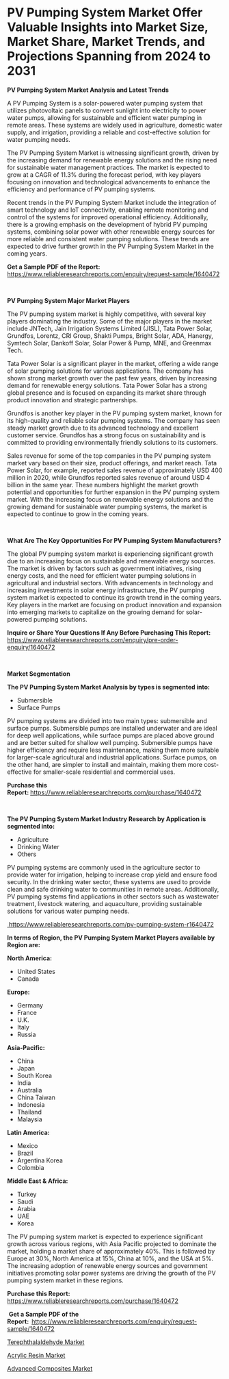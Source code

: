 <p><h1>PV Pumping System Market Offer Valuable Insights into Market Size, Market Share, Market Trends, and Projections Spanning from 2024 to 2031</h1></p><p><strong>PV Pumping System Market Analysis and Latest Trends</strong></p>
<p><p>A PV Pumping System is a solar-powered water pumping system that utilizes photovoltaic panels to convert sunlight into electricity to power water pumps, allowing for sustainable and efficient water pumping in remote areas. These systems are widely used in agriculture, domestic water supply, and irrigation, providing a reliable and cost-effective solution for water pumping needs.</p><p>The PV Pumping System Market is witnessing significant growth, driven by the increasing demand for renewable energy solutions and the rising need for sustainable water management practices. The market is expected to grow at a CAGR of 11.3% during the forecast period, with key players focusing on innovation and technological advancements to enhance the efficiency and performance of PV pumping systems.</p><p>Recent trends in the PV Pumping System Market include the integration of smart technology and IoT connectivity, enabling remote monitoring and control of the systems for improved operational efficiency. Additionally, there is a growing emphasis on the development of hybrid PV pumping systems, combining solar power with other renewable energy sources for more reliable and consistent water pumping solutions. These trends are expected to drive further growth in the PV Pumping System Market in the coming years.</p></p>
<p><strong>Get a Sample PDF of the Report:&nbsp;</strong> <a href="https://www.reliableresearchreports.com/enquiry/request-sample/1640472">https://www.reliableresearchreports.com/enquiry/request-sample/1640472</a></p>
<p>&nbsp;</p>
<p><strong>PV Pumping System Major Market Players</strong></p>
<p><p>The PV pumping system market is highly competitive, with several key players dominating the industry. Some of the major players in the market include JNTech, Jain Irrigation Systems Limited (JISL), Tata Power Solar, Grundfos, Lorentz, CRI Group, Shakti Pumps, Bright Solar, ADA, Hanergy, Symtech Solar, Dankoff Solar, Solar Power & Pump, MNE, and Greenmax Tech.</p><p>Tata Power Solar is a significant player in the market, offering a wide range of solar pumping solutions for various applications. The company has shown strong market growth over the past few years, driven by increasing demand for renewable energy solutions. Tata Power Solar has a strong global presence and is focused on expanding its market share through product innovation and strategic partnerships.</p><p>Grundfos is another key player in the PV pumping system market, known for its high-quality and reliable solar pumping systems. The company has seen steady market growth due to its advanced technology and excellent customer service. Grundfos has a strong focus on sustainability and is committed to providing environmentally friendly solutions to its customers.</p><p>Sales revenue for some of the top companies in the PV pumping system market vary based on their size, product offerings, and market reach. Tata Power Solar, for example, reported sales revenue of approximately USD 400 million in 2020, while Grundfos reported sales revenue of around USD 4 billion in the same year. These numbers highlight the market growth potential and opportunities for further expansion in the PV pumping system market. With the increasing focus on renewable energy solutions and the growing demand for sustainable water pumping systems, the market is expected to continue to grow in the coming years.</p></p>
<p>&nbsp;</p>
<p><strong>What Are The Key Opportunities For PV Pumping System Manufacturers?</strong></p>
<p><p>The global PV pumping system market is experiencing significant growth due to an increasing focus on sustainable and renewable energy sources. The market is driven by factors such as government initiatives, rising energy costs, and the need for efficient water pumping solutions in agricultural and industrial sectors. With advancements in technology and increasing investments in solar energy infrastructure, the PV pumping system market is expected to continue its growth trend in the coming years. Key players in the market are focusing on product innovation and expansion into emerging markets to capitalize on the growing demand for solar-powered pumping solutions.</p></p>
<p><strong>Inquire or Share Your Questions If Any Before Purchasing This Report:</strong> <a href="https://www.reliableresearchreports.com/enquiry/pre-order-enquiry/1640472">https://www.reliableresearchreports.com/enquiry/pre-order-enquiry/1640472</a></p>
<p>&nbsp;</p>
<p><strong>Market Segmentation</strong></p>
<p><strong>The PV Pumping System Market Analysis by types is segmented into:</strong></p>
<p><ul><li>Submersible</li><li>Surface Pumps</li></ul></p>
<p><p>PV pumping systems are divided into two main types: submersible and surface pumps. Submersible pumps are installed underwater and are ideal for deep well applications, while surface pumps are placed above ground and are better suited for shallow well pumping. Submersible pumps have higher efficiency and require less maintenance, making them more suitable for larger-scale agricultural and industrial applications. Surface pumps, on the other hand, are simpler to install and maintain, making them more cost-effective for smaller-scale residential and commercial uses.</p></p>
<p><strong>Purchase this Report:&nbsp;</strong><a href="https://www.reliableresearchreports.com/purchase/1640472">https://www.reliableresearchreports.com/purchase/1640472</a></p>
<p>&nbsp;</p>
<p><strong>The PV Pumping System Market Industry Research by Application is segmented into:</strong></p>
<p><ul><li>Agriculture</li><li>Drinking Water</li><li>Others</li></ul></p>
<p><p>PV pumping systems are commonly used in the agriculture sector to provide water for irrigation, helping to increase crop yield and ensure food security. In the drinking water sector, these systems are used to provide clean and safe drinking water to communities in remote areas. Additionally, PV pumping systems find applications in other sectors such as wastewater treatment, livestock watering, and aquaculture, providing sustainable solutions for various water pumping needs.</p></p>
<p><a href="https://www.reliableresearchreports.com/pv-pumping-system-r1640472">&nbsp;https://www.reliableresearchreports.com/pv-pumping-system-r1640472</a></p>
<p><strong>In terms of Region, the PV Pumping System Market Players available by Region are:</strong></p>
<p>
    <p> <strong> North America: </strong>
        <ul>
            <li>United States</li>
            <li>Canada</li>
        </ul>
        </p> 
    <p> <strong> Europe: </strong>
        <ul>
            <li>Germany</li>
            <li>France</li>
            <li>U.K.</li>
            <li>Italy</li>
            <li>Russia</li>
        </ul>
        </p> 
    <p> <strong> Asia-Pacific: </strong>
        <ul>
            <li>China</li>
            <li>Japan</li>
            <li>South Korea</li>
            <li>India</li>
            <li>Australia</li>
            <li>China Taiwan</li>
            <li>Indonesia</li>
            <li>Thailand</li>
            <li>Malaysia</li>
        </ul>
        </p> 
    <p> <strong> Latin America: </strong>
        <ul>
            <li>Mexico</li>
            <li>Brazil</li>
            <li>Argentina Korea</li>
            <li>Colombia</li>
        </ul>
        </p> 
    <p> <strong> Middle East & Africa: </strong>
        <ul>
            <li>Turkey</li>
            <li>Saudi</li>
            <li>Arabia</li>
            <li>UAE</li>
            <li>Korea</li>
        </ul>
    </p>
    </p>
<p><p>The PV pumping system market is expected to experience significant growth across various regions, with Asia Pacific projected to dominate the market, holding a market share of approximately 40%. This is followed by Europe at 30%, North America at 15%, China at 10%, and the USA at 5%. The increasing adoption of renewable energy sources and government initiatives promoting solar power systems are driving the growth of the PV pumping system market in these regions.</p></p>
<p><strong>Purchase this Report: </strong><a href="https://www.reliableresearchreports.com/purchase/1640472">https://www.reliableresearchreports.com/purchase/1640472</a></p>
<p>&nbsp;<strong>Get a Sample PDF of the Report:&nbsp;&nbsp;</strong><a href="https://www.reliableresearchreports.com/enquiry/request-sample/1640472">https://www.reliableresearchreports.com/enquiry/request-sample/1640472</a></p>
<p><strong></strong></p>
<p><p><a href="https://www.linkedin.com/pulse/terephthalaldehyde-market-size-focuses-dynamics-in-depth-vj2df?trackingId=HUqQhgEc8Q0HrQwaFvMIpQ%3D%3D">Terephthalaldehyde Market</a></p><p><a href="https://www.linkedin.com/pulse/insights-acrylic-resin-market-size-analysing-share-trends-saf8f?trackingId=2fynVnOmztvKXNPmoYxh3w%3D%3D">Acrylic Resin Market</a></p><p><a href="https://www.linkedin.com/pulse/advanced-composites-market-share-amp-new-trends-analysis-fbhsf?trackingId=gw2ojqm94F5P3zbJOl3ABA%3D%3D">Advanced Composites Market</a></p></p>